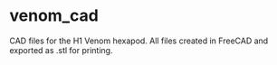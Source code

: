 # venom_cad
CAD files for the H1 Venom hexapod. All files created in FreeCAD and exported as .stl for printing.
